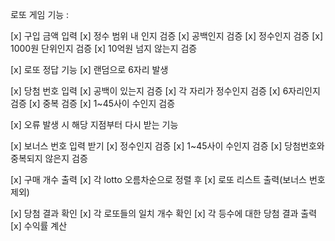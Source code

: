 로또 게임 기능 :

[x] 구입 금액 입력
    [x] 정수 범위 내 인지 검증
    [x] 공백인지 검증
    [x] 정수인지 검증
    [x] 1000원 단위인지 검증
    [x] 10억원 넘지 않는지 검증

[x] 로또 정답 기능
    [x] 랜덤으로 6자리 발생

[x] 당첨 번호 입력
    [x] 공백이 있는지 검증
    [x]  각 자리가 정수인지 검증
    [x] 6자리인지 검증
    [x] 중복 검증
    [x] 1~45사이 수인지 검증

[x] 오류 발생 시 해당 지점부터 다시 받는 기능

[x] 보너스 번호 입력 받기
    [x] 정수인지 검증
    [x] 1~45사이 수인지 검증
    [x] 당첨번호와 중복되지 않은지 검증

[x] 구매 개수 출력
    [x] 각 lotto 오름차순으로 정렬 후
    [x] 로또 리스트 출력(보너스 번호 제외)

[x] 당첨 결과 확인
    [x] 각 로또들의 일치 개수 확인
    [x] 각 등수에 대한 당첨 결과 출력
    [x] 수익률 계산